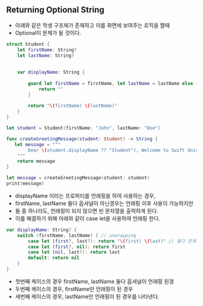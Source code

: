 ## Returning Optional String

- 아래와 같은 학생 구조체가 존재하고 이를 화면에 보여주는 로직을 짤때
- Optional이 문제가 될 것이다.

```swift 
struct Student {
    let firstName: String?
    let lastName: String?
    
  
    var displayName: String {
        
        guard let firstName = firstName, let lastName = lastName else {
            return ""
        }
        
        return "\(firstName) \(lastName)"
    }
}

let student = Student(firstName: "John", lastName: "Doe")

func createGreetingMessage(student: Student) -> String {
   let message = """
        Dear \(student.displayName ?? "Student"), Welcome to Swift University
    """
    return message
}

let message = createGreetingMessage(student: student)
print(message)
```
- displayName 이라는 프로퍼티를 언래핑을 하여 사용하는 경우,
- firstName, lastName 둘다 옵셔널이 아닌경우는 언래핑 이후 사용이 가능하지만
- 둘 중 하나라도, 언래핑이 되지 않으면 빈 문자열을 출력하게 된다.
- 이를 해결하기 위해 아래와 같이 case let을 사용하여 언래핑 한다.

```swift
var displayName: String? {
    switch (firstName, lastName) { // unwrapping
        case let (first?, last?): return "\(first) \(last)" // 둘다 존재 하는경우
        case let (first?, nil): return first
        case let (nil, last?): return last
        default: return nil
    }
}
```
- 첫번째 케이스의 경우 firstName, lastName 둘다 옵셔널이 언래핑 된경
- 두번째 케이스의 경우, firstName만 언래핑이 된 경우
- 세번째 케이스의 경우, lastName만 언래핑이 된 경우를 나타낸다.

